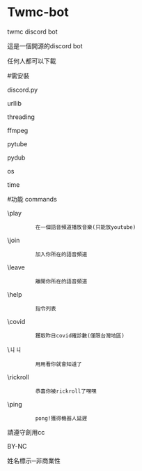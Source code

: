 # Twmc-bot
twmc discord bot

這是一個開源的discord bot

任何人都可以下載

#需安裝

discord.py

urllib

threading

ffmpeg

pytube

pydub

os

time

#功能 commands

\play        

             在一個語音頻道播放音樂(只能放youtube)
             
\join        

             加入你所在的語音頻道
             
\leave       

             離開你所在的語音頻道
             
\help        

             指令列表
             
\covid       

             獲取昨日covid確診數(僅限台灣地區)
             
\ㄐㄐ        

             用用看你就會知道了
             
\rickroll    

             恭喜你被rickroll了嘿嘿
             
\ping        

             pong!獲得機器人延遲
             
請遵守創用cc

BY-NC

姓名標示─非商業性
